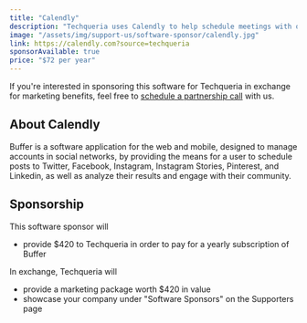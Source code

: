 ```yaml
---
title: "Calendly"
description: "Techqueria uses Calendly to help schedule meetings with our partners without back-and-forth emails."
image: "/assets/img/support-us/software-sponsor/calendly.jpg"
link: https://calendly.com?source=techqueria
sponsorAvailable: true
price: "$72 per year"
---
```


If you're interested in sponsoring this software for Techqueria in exchange for marketing benefits, feel free to [schedule a partnership call](https://calendly.com/techqueria/hello) with us.

## About Calendly

Buffer is a software application for the web and mobile, designed to manage accounts in social networks, by providing the means for a user to schedule posts to Twitter, Facebook, Instagram, Instagram Stories, Pinterest, and Linkedin, as well as analyze their results and engage with their community.

## Sponsorship

This software sponsor will

- provide $420 to Techqueria in order to pay for a yearly subscription of Buffer

In exchange, Techqueria will

- provide a marketing package worth $420 in value
- showcase your company under "Software Sponsors" on the Supporters page

